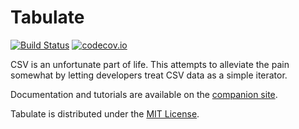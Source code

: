 # Tabulate

[![Build Status](https://travis-ci.org/nrinaudo/tabulate.svg?branch=v0.1.4)](https://travis-ci.org/nrinaudo/tabulate)
[![codecov.io](http://codecov.io/github/nrinaudo/tabulate/coverage.svg?branch=v0.1.4)](http://codecov.io/github/nrinaudo/tabulate?branch=v0.1.4)

CSV is an unfortunate part of life. This attempts to alleviate the pain somewhat by letting developers treat CSV data
as a simple iterator.

Documentation and tutorials are available on the [companion site](https://nrinaudo.github.io/tabulate/).

Tabulate is distributed under the [MIT License](http://opensource.org/licenses/mit-license.php).
